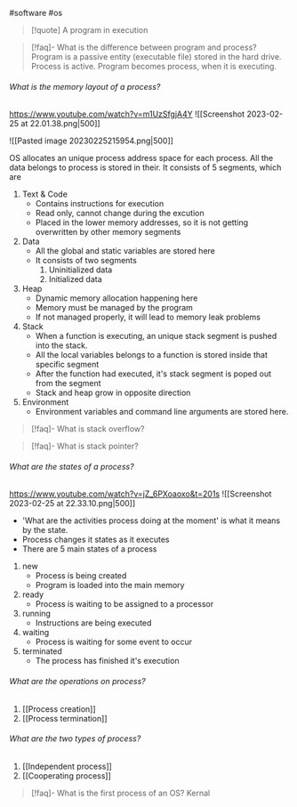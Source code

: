  #software #os 

> [!quote]
> A program in execution

> [!faq]- What is the difference between program and process?
> Program is a passive entity (executable file) stored in the hard drive. Process is active. Program becomes process, when it is executing.

###### What is the memory layout of a process?
https://www.youtube.com/watch?v=m1UzSfgjA4Y
![[Screenshot 2023-02-25 at 22.01.38.png|500]]

![[Pasted image 20230225215954.png|500]]

OS allocates an unique process address space for each process. All the data belongs to process is stored in their. It consists of 5 segments, which are
1. Text & Code
	- Contains instructions for execution
	- Read only, cannot change during the excution
	- Placed in the lower memory addresses, so it is not getting overwritten by other memory segments
2. Data
	- All the global and static variables are stored here
	- It consists of two segments
		1. Uninitialized data 
		2. Initialized data
3. Heap
	- Dynamic memory allocation happening here
	- Memory must be managed by the program
	- If not managed properly, it will lead to memory leak problems
4. Stack
	- When a function is executing, an unique stack segment is pushed into the stack.
	- All the local variables belongs to a function is stored inside that specific segment
	- After the function had executed, it's stack segment is poped out from the segment
	- Stack and heap grow in opposite direction
1. Environment
	- Environment variables and command line arguments are stored here.

>[!faq]- What is stack overflow?
>

>[!faq]- What is stack pointer?

###### What are the states of a process?
https://www.youtube.com/watch?v=jZ_6PXoaoxo&t=201s
![[Screenshot 2023-02-25 at 22.33.10.png|500]]

- 'What are the activities process doing at the moment' is what it means by the state.
- Process changes it states as it executes
- There are 5 main states of a process
1. new
	- Process is being created
	- Program is loaded into the main memory
2. ready
	- Process is waiting to be assigned to a processor 
3. running
	- Instructions are being executed
4. waiting
	- Process is waiting for some event to occur
5. terminated
	- The process has finished it's execution

###### What are the operations on process?
1. [[Process creation]]
2. [[Process termination]]

###### What are the two types of process?
1. [[Independent process]]
2. [[Cooperating process]]

> [!faq]- What is the first process of an OS?
> Kernal

